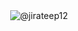 <div align="center">
  <img src="https://count.getloli.com/get/@jirateep12?theme=asoul" alt="@jirateep12" />
</div>
